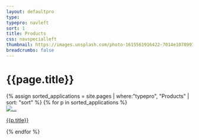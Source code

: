 ```yaml
---
layout: defaultpro
type: 
typepro: navleft
sort: 1
title: Products
css: navspecialleft
thumbnail: https://images.unsplash.com/photo-1615561916422-7014e1078997?ixlib=rb-1.2.1&ixid=MnwxMjA3fDB8MHxwaG90by1wYWdlfHx8fGVufDB8fHx8&auto=format&fit=crop&w=2070&q=80
breadcrumbs: false
---
```

# {{page.title}}

<div class="container py-3 g-sm-0 subcardssectionsscaledown">
    <div class="row">
        {% assign sorted_applications = site.pages | where:"typepro", "Products" | sort: "sort" %}
        {% for p in sorted_applications %}
            <div class="col-12 col-sm-6 col-md-4 py-3">
                <div class="card">
                    <a href="{{ site.baseurl }}{{ p.url }}" class="text-decoration-none fw-bold text-dark">
                        <img src="{{ p.thumbnail }}" class="card-img-top" alt="...">
                        <div class="card-body text-center">
                        <p class="card-text">{{p.title}}</p>
                        </div>
                    </a>
                  </div>
        </div>
        {% endfor %}
    </div>
    
</div>
